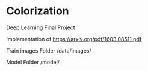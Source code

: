 # Colorization
Deep Learning Final Project 

Implementation of https://arxiv.org/pdf/1603.08511.pdf

Train images Folder /data/images/

Model Folder /model/
